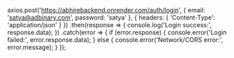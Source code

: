 axios.post('https://abhirebackend.onrender.com/auth/login', {
  email: 'satya@adbinary.com',
  password: 'satya'
}, {
  headers: {
    'Content-Type': 'application/json'
  }
})
.then(response => {
  console.log('Login success:', response.data);
})
.catch(error => {
  if (error.response) {
    console.error('Login failed:', error.response.data);
  } else {
    console.error('Network/CORS error:', error.message);
  }
});
